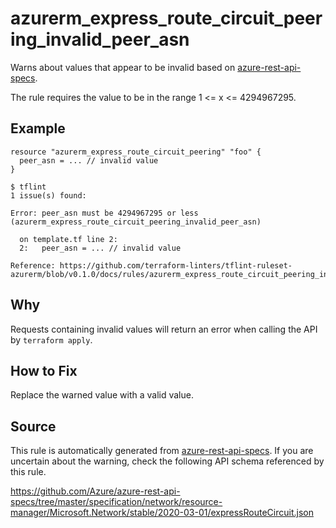 <!--- This file generated by `tools/apispec-rule-gen/main.go`. DO NOT EDIT --->

# azurerm_express_route_circuit_peering_invalid_peer_asn

Warns about values that appear to be invalid based on [azure-rest-api-specs](https://github.com/Azure/azure-rest-api-specs).

The rule requires the value to be in the range 1 <= x <= 4294967295.

## Example

```hcl
resource "azurerm_express_route_circuit_peering" "foo" {
  peer_asn = ... // invalid value
}
```

```
$ tflint
1 issue(s) found:

Error: peer_asn must be 4294967295 or less (azurerm_express_route_circuit_peering_invalid_peer_asn)

  on template.tf line 2:
  2:   peer_asn = ... // invalid value

Reference: https://github.com/terraform-linters/tflint-ruleset-azurerm/blob/v0.1.0/docs/rules/azurerm_express_route_circuit_peering_invalid_peer_asn.md

```

## Why

Requests containing invalid values will return an error when calling the API by `terraform apply`.

## How to Fix

Replace the warned value with a valid value.

## Source

This rule is automatically generated from [azure-rest-api-specs](https://github.com/Azure/azure-rest-api-specs). If you are uncertain about the warning, check the following API schema referenced by this rule.

https://github.com/Azure/azure-rest-api-specs/tree/master/specification/network/resource-manager/Microsoft.Network/stable/2020-03-01/expressRouteCircuit.json
